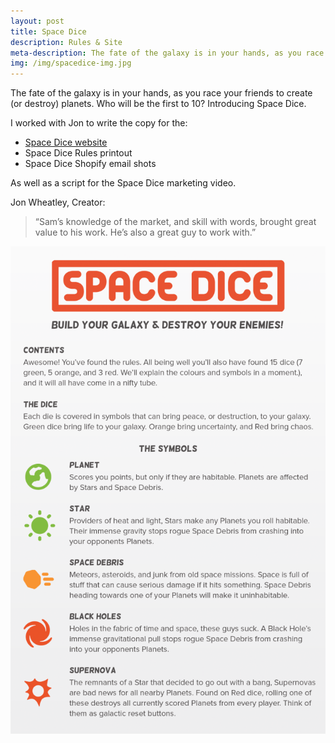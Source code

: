 ```yaml
---
layout: post
title: Space Dice
description: Rules & Site
meta-description: The fate of the galaxy is in your hands, as you race your friends to create (or destroy) planets.
img: /img/spacedice-img.jpg
---
```


The fate of the galaxy is in your hands, as you race your friends to create (or destroy) planets. Who will be the first to 10? Introducing Space Dice.

I worked with Jon to write the copy for the:

- [Space Dice website](www.spacedice.com)
- Space Dice Rules printout
- Space Dice Shopify email shots

As well as a script for the Space Dice marketing video.

Jon Wheatley, Creator: 

>“Sam’s knowledge of the market, and skill with words, brought great value to his work. He’s also a great guy to work with.”

<img src="/img/spacedice_directions.png">
 